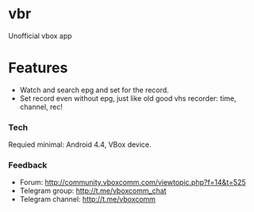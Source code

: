 # vbr
  Unofficial vbox app

# Features

  - Watch and search epg and set for the record.
  - Set record even without epg, just like old good vhs recorder: time, channel, rec!
  
### Tech

Requied minimal: Android 4.4, VBox device.

### Feedback

  - Forum: http://community.vboxcomm.com/viewtopic.php?f=14&t=525
  - Telegram group: http://t.me/vboxcomm_chat
  - Telegram channel: http://t.me/vboxcomm

